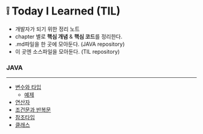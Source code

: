 # :grey_exclamation: Today I Learned (TIL) 

- 개발자가 되기 위한 정리 노트 
- chapter 별로 **핵심 개념** & **핵심 코드**를 정리한다.
- .md파일을 한 곳에 모아둔다. (JAVA repository)
- 이 곳엔 소스파일을 모아둔다. (TIL repository)



### JAVA 

---

- [변수와 타입](https://github.com/jisuMin/Java/blob/aa0ec0d85742f2dfad77da4a628969bf83d2cc50/Variable%20&%20type.md)
    - [예제](https://github.com/jisuMin/TIL/blob/55dc403984885a6b9fb86af8821fa02b7e2850c9/JAVA/day02/VariableTest.java)
- [연산자]()
- [조건문과 반복문]()
- [참조타입]()
- [클래스]()